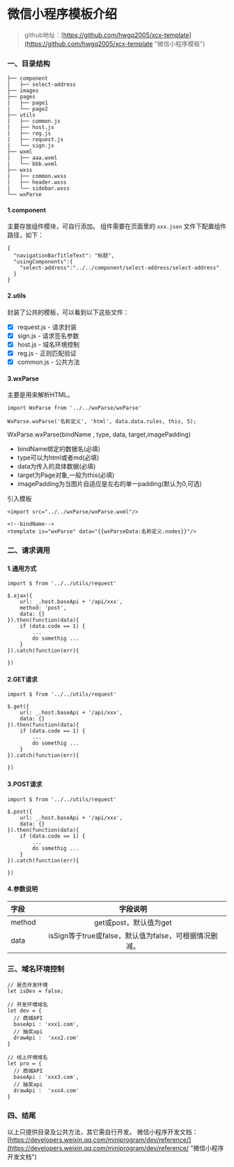 

# 微信小程序模板介绍

> github地址：[https://github.com/hwgq2005/xcx-template](https://github.com/hwgq2005/xcx-template "微信小程序模板")


### 一、目录结构
```
├── component
|   ├── select-address
├── images
├── pages
|   ├── page1
|   └── page2
├── utils
|   ├── common.js
|   ├── host.js
|   ├── reg.js
|   ├── request.js
|   └── sign.js
├── wxml
|   ├── aaa.wxml
|   └── bbb.wxml
├── wxss
|   ├── common.wxss
|   ├── header.wxss
|   └── sidebar.wxss
└── wxParse
```

#### 1.component
主要存放组件模块，可自行添加。
组件需要在页面里的 `xxx.json` 文件下配置组件路径，如下：
```
{
  "navigationBarTitleText": "标题",
  "usingComponents":{
    "select-address":"../../component/select-address/select-address"
  }
}
```
#### 2.utils
封装了公共的模板，可以看到以下这些文件：
- [x] request.js - 请求封装
- [x] sign.js - 请求签名参数
- [x] host.js - 域名环境控制
- [x] reg.js - 正则匹配验证
- [x] common.js - 公共方法

#### 3.wxParse
主要是用来解析HTML。
```
import WxParse from '../../wxParse/wxParse'

WxParse.wxParse('名称定义', 'html', data.data.rules, this, 5);
```
WxParse.wxParse(bindName , type, data, target,imagePadding)
- bindName绑定的数据名(必填)
- type可以为html或者md(必填)
- data为传入的具体数据(必填)
- target为Page对象,一般为this(必填)
- imagePadding为当图片自适应是左右的单一padding(默认为0,可选)

引入模板
```
<import src="../../wxParse/wxParse.wxml"/>

<!--bindName-->
<template is="wxParse" data="{{wxParseData:名称定义.nodes}}"/>
```
### 二、请求调用

#### 1.通用方式

```
import $ from '../../utils/request'

$.ajax({
    url: _.host.baseApi + '/api/xxx',
    method: 'post',
    data: {}
}).then(function(data){
    if (data.code == 1) {
    	...
    	do somethig ...
    }
}).catch(function(err){
    
})
```
#### 2.GET请求
```
import $ from '../../utils/request'

$.get({
    url: _.host.baseApi + '/api/xxx',
    data: {}
}).then(function(data){
    if (data.code == 1) {
    	...
    	do somethig ...
    }
}).catch(function(err){
   
})
```
#### 3.POST请求
```
import $ from '../../utils/request'

$.post({
    url: _.host.baseApi + '/api/xxx',
    data: {}
}).then(function(data){
    if (data.code == 1) {
    	...
    	do somethig ...
    }
}).catch(function(err){
    
})
```
#### 4.参数说明
| 字段   |  字段说明 |
|:------|:-------:|
| method  | get或post，默认值为get | 
| data  | isSign等于true或false，默认值为false，可根据情况删减。 |

### 三、域名环境控制
```
// 是否开发环境
let isDev = false;

// 开发环境域名
let dev = {
  // 商城API
  baseApi : 'xxx1.com',
  // 抽奖api
  drawApi :  'xxx2.com'
}

// 线上环境域名
let pro = {
  // 商城API
  baseApi : 'xxx3.com',
  // 抽奖api
  drawApi :  'xxx4.com'
}
```

### 四、结尾

以上只提供目录及公共方法，其它需自行开发。
微信小程序开发文档：[https://developers.weixin.qq.com/miniprogram/dev/reference/](https://developers.weixin.qq.com/miniprogram/dev/reference/ "微信小程序开发文档")
